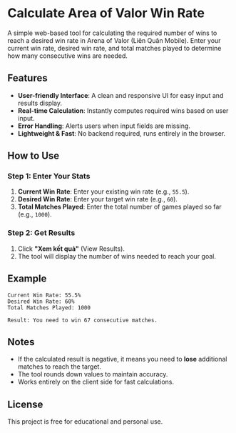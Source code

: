 # Calculate Area of Valor Win Rate

A simple web-based tool for calculating the required number of wins to reach a desired win rate in Arena of Valor (Liên Quân Mobile). Enter your current win rate, desired win rate, and total matches played to determine how many consecutive wins are needed.

## Features
- **User-friendly Interface**: A clean and responsive UI for easy input and results display.
- **Real-time Calculation**: Instantly computes required wins based on user input.
- **Error Handling**: Alerts users when input fields are missing.
- **Lightweight & Fast**: No backend required, runs entirely in the browser.

## How to Use
### Step 1: Enter Your Stats
1. **Current Win Rate**: Enter your existing win rate (e.g., `55.5`).
2. **Desired Win Rate**: Enter your target win rate (e.g., `60`).
3. **Total Matches Played**: Enter the total number of games played so far (e.g., `1000`).

### Step 2: Get Results
1. Click **"Xem kết quả"** (View Results).
2. The tool will display the number of wins needed to reach your goal.

## Example
```
Current Win Rate: 55.5%
Desired Win Rate: 60%
Total Matches Played: 1000

Result: You need to win 67 consecutive matches.
```

## Notes
- If the calculated result is negative, it means you need to **lose** additional matches to reach the target.
- The tool rounds down values to maintain accuracy.
- Works entirely on the client side for fast calculations.

## License
This project is free for educational and personal use.

